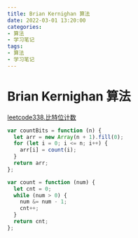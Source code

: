 ```yaml
---
title: Brian Kernighan 算法
date: 2022-03-01 13:20:00
categories:
- 算法
- 学习笔记
tags:
- 算法
- 学习笔记
---
```


# Brian Kernighan 算法

[leetcode338.比特位计数](https://leetcode-cn.com/problems/counting-bits/)

```js
var countBits = function (n) {
  let arr = new Array(n + 1).fill(0);
  for (let i = 0; i <= n; i++) {
    arr[i] = count(i);
  }
  return arr;
};

var count = function (num) {
  let cnt = 0;
  while (num > 0) {
    num &= num - 1;
    cnt++;
  }
  return cnt;
};
```
